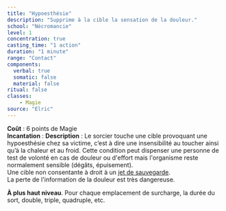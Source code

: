 ```yaml
---
title: "Hypoesthésie"
description: "Supprime à la cible la sensation de la douleur."
school: "Nécromancie"
level: 1
concentration: true
casting_time: "1 action"
duration: "1 minute"
range: "Contact"
components:
  verbal: true
  somatic: false
  material: false
ritual: false
classes:
    - Magie
source: "Elric"
---
```

**Coût** : 6 points de Magie  
**Incantation** : 
**Description** : Le sorcier touche une cible provoquant une hypoesthésie chez sa victime, c’est à dire une insensibilité au toucher ainsi qu’à la chaleur et au froid. Cette condition peut dispenser une personne de test de volonté en cas de douleur ou d'effort mais l'organisme reste normalement sensible (dégâts, épuisement).  
Une cible non consentante à droit à un [jet de sauvegarde](/utiliser-les-caracteristiques/#jets-de-sauvegarde).  
La perte de l'information de la douleur est très dangereuse.   

**À plus haut niveau**. Pour chaque emplacement de surcharge, la durée du sort, double, triple, quadruple, etc.  
